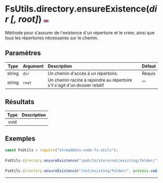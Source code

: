 # FsUtils.directory.ensureExistence(_dir [, root]_) [![en-GB](https://github.com/shim-sao/assets/blob/master/images/united-kingdom-flag-icon-16.png)](ensureExistence.fr-FR.md)

Méthode pour s'assurer de l'existence d'un répertoire et le créer, ainsi que tous les répertoires nécessaires sur le chemin.

## Paramètres

| Type   | Argument | Description | Défaut |
|:------:| :--------| :-----------|:-------|
| string | `dir` | Un chemin d'accès à un répertoire. | Requis |
| string | `root` | Un chemin racine à rejoindre au répertoire s'il s'agit d'un dossier relatif | "" |

## Résultats

| Type   | Description |
|:------:| :-----------|
| void | |

## Exemples

```js
const FsUtils = require("xtrmaddons-node-fs-utils");

FsUtils.directory.ensureExistence("/pah/to/store/not/existing/folder/");

FsUtils.directory.ensureExistence("/not/existing/folder/", process.cwd());

```

---